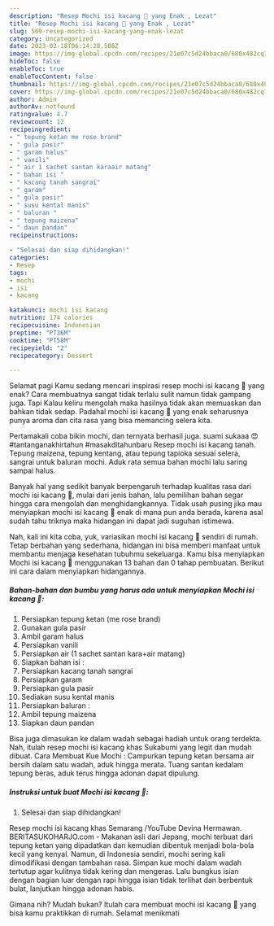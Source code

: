 ```yaml
---
description: "Resep Mochi isi kacang 🌰 yang Enak , Lezat"
title: "Resep Mochi isi kacang 🌰 yang Enak , Lezat"
slug: 569-resep-mochi-isi-kacang-yang-enak-lezat
category: Uncategorized
date: 2023-02-18T06:14:28.508Z
image: https://img-global.cpcdn.com/recipes/21e07c5d24bbaca0/680x482cq70/mochi-isi-kacang-foto-resep-utama.jpg
hideToc: false
enableToc: true
enableTocContent: false
thumbnail: https://img-global.cpcdn.com/recipes/21e07c5d24bbaca0/680x482cq70/mochi-isi-kacang-foto-resep-utama.jpg
cover: https://img-global.cpcdn.com/recipes/21e07c5d24bbaca0/680x482cq70/mochi-isi-kacang-foto-resep-utama.jpg
author: Admin
authorAv: notfound
ratingvalue: 4.7
reviewcount: 12
recipeingredient:
- " tepung ketan me rose brand"
- " gula pasir"
- " garam halus"
- " vanili"
- " air 1 sachet santan karaair matang"
- " bahan isi "
- " kacang tanah sangrai"
- " garam"
- " gula pasir"
- " susu kental manis"
- " baluran "
- " tepung maizena"
- " daun pandan"
recipeinstructions:

- "Selesai dan siap dihidangkan!"
categories:
- Resep
tags:
- mochi
- isi
- kacang

katakunci: mochi isi kacang 
nutrition: 174 calories
recipecuisine: Indonesian
preptime: "PT36M"
cooktime: "PT58M"
recipeyield: "2"
recipecategory: Dessert

---
```



Selamat pagi Kamu sedang mencari inspirasi resep mochi isi kacang 🌰 yang enak? Cara membuatnya sangat tidak terlalu sulit namun tidak gampang juga. Tapi Kalau keliru mengolah maka hasilnya tidak akan memuaskan dan bahkan tidak sedap. Padahal mochi isi kacang 🌰 yang enak seharusnya punya aroma dan cita rasa yang bisa memancing selera kita.


Pertamakali coba bikin mochi, dan ternyata berhasil juga. suami sukaaa 😍 #tantanganakhirtahun #masakditahunbaru Resep mochi isi kacang tanah. Tepung maizena, tepung kentang, atau tepung tapioka sesuai selera, sangrai untuk baluran mochi. Aduk rata semua bahan mochi lalu saring sampai halus.

Banyak hal yang sedikit banyak berpengaruh terhadap kualitas rasa dari mochi isi kacang 🌰, mulai dari jenis bahan, lalu pemilihan bahan segar hingga cara mengolah dan menghidangkannya. Tidak usah pusing jika mau menyiapkan mochi isi kacang 🌰 enak di mana pun anda berada, karena asal sudah tahu triknya maka hidangan ini dapat jadi suguhan istimewa.


Nah, kali ini kita coba, yuk, variasikan mochi isi kacang 🌰 sendiri di rumah. Tetap berbahan yang sederhana, hidangan ini bisa memberi manfaat untuk membantu menjaga kesehatan tubuhmu sekeluarga. Kamu bisa menyiapkan Mochi isi kacang 🌰 menggunakan 13 bahan dan 0 tahap pembuatan. Berikut ini cara dalam menyiapkan hidangannya.

<!--inarticleads1-->

##### Bahan-bahan dan bumbu yang harus ada untuk menyiapkan Mochi isi kacang 🌰:

1. Persiapkan  tepung ketan (me rose brand)
1. Gunakan  gula pasir
1. Ambil  garam halus
1. Persiapkan  vanili
1. Persiapkan  air (1 sachet santan kara+air matang)
1. Siapkan  bahan isi :
1. Persiapkan  kacang tanah sangrai
1. Persiapkan  garam
1. Persiapkan  gula pasir
1. Sediakan  susu kental manis
1. Persiapkan  baluran :
1. Ambil  tepung maizena
1. Siapkan  daun pandan


Bisa juga dimasukan ke dalam wadah sebagai hadiah untuk orang terdekta. Nah, itulah resep mochi isi kacang khas Sukabumi yang legit dan mudah dibuat. Cara Membuat Kue Mochi : Campurkan tepung ketan bersama air bersih dalam satu wadah, aduk hingga merata. Tuang santan kedalam tepung beras, aduk terus hingga adonan dapat dipulung. 

<!--inarticleads2-->

##### Instruksi untuk buat Mochi isi kacang 🌰:


1. Selesai dan siap dihidangkan!

Resep mochi isi kacang khas Semarang /YouTube Devina Hermawan. BERITASUKOHARJO.com - Makanan asli dari Jepang, mochi terbuat dari tepung ketan yang dipadatkan dan kemudian dibentuk menjadi bola-bola kecil yang kenyal. Namun, di Indonesia sendiri, mochi sering kali dimodifikasi dengan tambahan rasa. Simpan kue mochi dalam wadah tertutup agar kulitnya tidak kering dan mengeras. Lalu bungkus isian dengan bagian luar dengan rapi hingga isian tidak terlihat dan berbentuk bulat, lanjutkan hingga adonan habis. 

Gimana nih? Mudah bukan? Itulah cara membuat mochi isi kacang 🌰 yang bisa kamu praktikkan di rumah. Selamat menikmati
